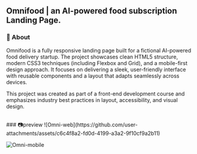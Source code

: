 ## Omnifood | an AI-powered food subscription Landing Page.

### 📖 About
Omnifood is a fully responsive landing page built for a fictional AI-powered food delivery startup. The project showcases clean HTML5 structure, modern CSS3 techniques (including Flexbox and Grid), and a mobile-first design approach. It focuses on delivering a sleek, user-friendly interface with reusable components and a layout that adapts seamlessly across devices.

This project was created as part of a front-end development course and emphasizes industry best practices in layout, accessibility, and visual design.

</br>
### 📷preview
![Omni-web](https://github.com/user-attachments/assets/c6c4f8a2-fd0d-4199-a3a2-9f10cf9a2b11)

![Omni-mobile](https://github.com/user-attachments/assets/c91be455-a838-4818-b76b-275ab14372d8)
